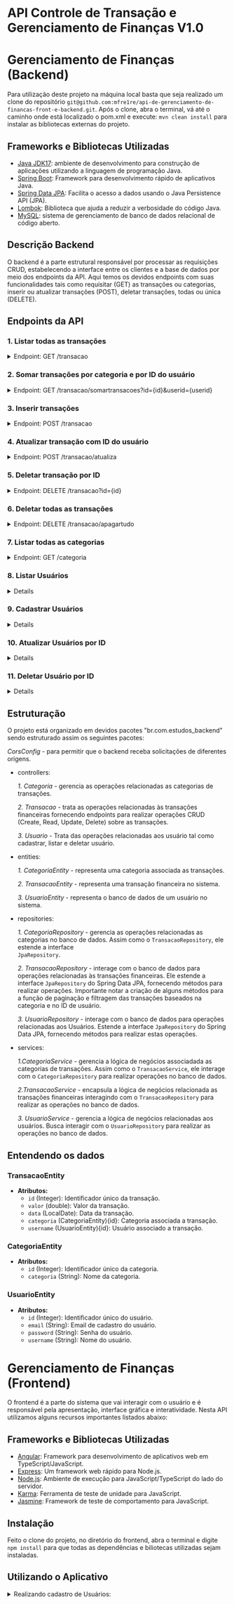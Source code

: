 # API Controle de Transação e Gerenciamento de Finanças V1.0

# Gerenciamento de Finanças (Backend)
Para utilização deste projeto na máquina local basta que seja realizado um clone do repositório `git@github.com:mfre1re/api-de-gerenciamento-de-financas-front-e-backend.git`. 
Após o clone, abra o terminal, vá até o caminho onde está localizado o pom.xml e execute: `mvn clean install` para instalar as bibliotecas externas do projeto.

## Frameworks e Bibliotecas Utilizadas
- [Java JDK17](https://www.oracle.com/java/technologies/javase/jdk17-archive-downloads.html): ambiente de desenvolvimento para construção de aplicações utilizando a linguagem de programação Java.
- [Spring Boot](https://spring.io/projects/spring-boot): Framework para desenvolvimento rápido de aplicativos Java.
- [Spring Data JPA](https://spring.io/projects/spring-data-jpa): Facilita o acesso a dados usando o Java Persistence API (JPA).
- [Lombok](https://projectlombok.org/): Biblioteca que ajuda a reduzir a verbosidade do código Java.
- [MySQL](https://www.mysql.com/downloads/): sistema de gerenciamento de banco de dados relacional de código aberto.

## Descrição Backend
O backend é a parte estrutural responsável por processar as requisições CRUD, estabelecendo a interface entre os clientes e a base de dados por meio dos endpoints da API. Aqui temos os devidos endpoints com suas funcionalidades tais como requisitar (GET) as transações ou categorias, inserir ou atualizar transações (POST), deletar transações, todas ou única (DELETE). 

## Endpoints da API

### 1. Listar todas as transações
<details><summary>Endpoint: GET  /transacao </summary>(http://localhost:8080/transacao): Retorna todas as transações cadastradas.</details>

### 2. Somar transações por categoria e por ID do usuário
<details><summary>Endpoint: GET  /transacao/somartransacoes?id={id}&userid={userid}</summary>(http://localhost:8080/transacao/somartransacoes?id=5&userid=2): Retorna a soma dos valores de transações para uma categoria específica.
  
![image](https://github.com/mfre1re/api-de-gerenciamento-de-financas-front-e-backend/assets/88170132/9cb79070-5956-49a5-9bac-ec98185ee978)
</details>

### 3. Inserir transações
<details><summary>Endpoint: POST  /transacao </summary>(http://localhost:8080/transacao): Insere uma ou mais transações na base de dados.
  
![image](https://github.com/mfre1re/api-de-gerenciamento-de-financas-front-e-backend/assets/88170132/0ab36438-e547-4ccb-b760-26544f89b3b4)
</details>

### 4. Atualizar transação com ID do usuário
<details><summary>Endpoint: POST  /transacao/atualiza </summary>(http://localhost:8080/transacao/atualiza): Atualiza uma transação existente com base no ID do usuario.
  
![image](https://github.com/mfre1re/api-de-gerenciamento-de-financas-front-e-backend/assets/88170132/1a9703c4-cdc4-46bb-b1cc-1c2b322fde82)
</details>

### 5. Deletar transação por ID
<details><summary>Endpoint: DELETE  /transacao?id={id}</summary>(http://localhost:8080/transacao?id=87): Deleta uma transação usando o ID fornecido.
  
![image](https://github.com/mfre1re/api-de-gerenciamento-de-financas-front-e-backend/assets/88170132/da2a8bc2-7a38-41db-af6e-31c4123d9e0d)
</details>

### 6. Deletar todas as transações
<details><summary>Endpoint: DELETE  /transacao/apagartudo</summary>(http://localhost:8080/transacao/apagartudo): Deleta todas as transações da base de dados.
  
![image](https://github.com/mfre1re/api-de-gerenciamento-de-financas-front-e-backend/assets/88170132/e955d295-ecba-49cc-aa76-e11b4967cecb)
</details>

### 7. Listar todas as categorias
<details><summary>Endpoint: GET  /categoria</summary>(http://localhost:8080/categoria): Retorna todas as categorias cadastradas.
  
![image](https://github.com/mfre1re/api-de-gerenciamento-de-financas-front-e-backend/assets/88170132/681c7431-7665-4c1a-ac05-f3b873776323)
</details>

### 8. Listar Usuários
<details><sumary>Endpoint: GET /usuario</sumary>(http://localhost:8080/usuario): Retorna todos os usuários cadastrados no banco de dados.

![image](https://github.com/mfre1re/api-de-gerenciamento-de-financas-front-e-backend/assets/88170132/beb39e56-7ecc-4a08-a6cd-dd54a7eb0264)
</details>

### 9. Cadastrar Usuários
<details><sumary>Endpoint: POST /usuario</sumary>(http://localhost:8080/usuario): Cadastra um usuário no banco de dados com email, password(senha) e username(nome).

![image](https://github.com/mfre1re/api-de-gerenciamento-de-financas-front-e-backend/assets/88170132/4dbb1dc0-f3be-49b5-b014-8320be2e7759)
</details>

### 10. Atualizar Usuários por ID
<details><sumary>Endpoint: POST /usuario/atualiza</sumary>(http://localhost:8080/usuario/atualiza): Atualiza dados de um usuário com base no ID passado no corpo da requisição.

![image](https://github.com/mfre1re/api-de-gerenciamento-de-financas-front-e-backend/assets/88170132/f2f5d586-79b5-4f04-b3f7-12400beabfb4)
</details>

### 11. Deletar Usuário por ID
<details><sumary>Endpoint: DELETE /usuario?id={id}</sumary>(http://localhost:8080/usuario?id=4): Deleta todos os dados de um usuário com base no seu ID.

![image](https://github.com/mfre1re/api-de-gerenciamento-de-financas-front-e-backend/assets/88170132/55a70bf5-d880-4eb4-aa68-2fa9907b78fc)
</details>


## Estruturação
O projeto está organizado em devidos pacotes "br.com.estudos_backend" sendo estruturado assim os seguintes pacotes:

  *CorsConfig* - para permitir que o backend receba solicitações de diferentes origens.
  
- controllers:
  
     *1. Categoria* - gerencia as operações relacionadas as categorias de transações.

     *2. Transacao* - trata as operações relacionadas às transações financeiras fornecendo endpoints para realizar operações CRUD (Create, Read, Update, 
                   Delete) sobre as transações.
  
     *3. Usuario* - Trata das operações relacionadas aos usuário tal como cadastrar, listar e deletar usuário.
  
- entities:

     *1. CategoriaEntity* - representa uma categoria associada as transações.
  
     *2. TransacaoEntity* - representa uma transação financeira no sistema.
  
     *3. UsuarioEntity* - representa o banco de dados de um usuário no sistema.
  
- repositories:
  
     *1. CategoriaRepository* - gerencia as operações relacionadas as categorias no banco de dados. Assim como o `TransacaoRepository`, ele estende a interface   
                `JpaRepository`. 
  
     *2. TransacaoRepository* - interage com o banco de dados para operações relacionadas às transações financeiras. Ele estende a interface `JpaRepository` do 
                Spring Data JPA, fornecendo métodos para realizar operações. Importante notar a criação de alguns métodos para a função de paginação e filtragem
                das transações baseados na categoria e no ID de usuário.

     *3. UsuarioRepository* - interage com o banco de dados para operações relacionadas aos Usuários. Estende a interface `JpaRepository` do 
                Spring Data JPA, fornecendo métodos para realizar estas operações.
     
- services:
  
     *1.CategoriaService* - gerencia a lógica de negócios associadada as categorias de transações. Assim como o `TransacaoService`, ele interage com o 
            `CategoriaRepository` para realizar operações no banco de dados.

     *2.TransacaoService* - encapsula a lógica de negócios relacionada as transações financeiras interagindo com o `TransacaoRepository` para
            realizar as operações no banco de dados. 

     *3. UsuarioService* - gerencia a lógica de negócios relacionadas aos usuários. Busca interagir com o `UsuarioRepository` para realizar
            as operações no banco de dados.

## Entendendo os dados
### TransacaoEntity
- **Atributos:**
  - `id` (Integer): Identificador único da transação.
  - `valor` (double): Valor da transação.
  - `data` (LocalDate): Data da transação.
  - `categoria` (CategoriaEntity){id}: Categoria associada a transação.
  - `username` (UsuarioEntity){id}: Usuário associado a transação.

### CategoriaEntity
- **Atributos:**
  - `id` (Integer): Identificador único da categoria.
  - `categoria` (String): Nome da categoria.

### UsuarioEntity
- **Atributos:**
  - `id` (Integer): Identificador único do usuário.
  - `email` (String): Email de cadastro do usuário.
  - `password` (String): Senha do usuário.
  - `username` (String): Nome do usuário.


 # Gerenciamento de Finanças (Frontend)

O frontend é a parte do sistema que vai interagir com o usuário e é responsável pela apresentação, interface gráfica e interatividade. Nesta API utilizamos alguns recursos importantes listados abaixo:

## Frameworks e Bibliotecas Utilizadas
- [Angular](https://angular.io/): Framework para desenvolvimento de aplicativos web em TypeScript/JavaScript.
- [Express](https://expressjs.com/en/starter/installing.html): Um framework web rápido para Node.js.
- [Node.js](https://nodejs.org/): Ambiente de execução para JavaScript/TypeScript do lado do servidor.
- [Karma](https://karma-runner.github.io/): Ferramenta de teste de unidade para JavaScript.
- [Jasmine](https://jasmine.github.io/): Framework de teste de comportamento para JavaScript.

## Instalação
Feito o clone do projeto, no diretório do frontend, abra o terminal e digite `npm install` para que todas as dependências e biliotecas utilizadas sejam instaladas.

## Utilizando o Aplicativo

<details><summary>Realizando cadastro de Usuários:</summary>
  
![Cadastrar Usuário](https://github.com/mfre1re/api-de-gerenciamento-de-financas-front-e-backend/assets/88170132/8cd6cad5-04f4-47fb-bea5-a81a7ef39945)
</details>


